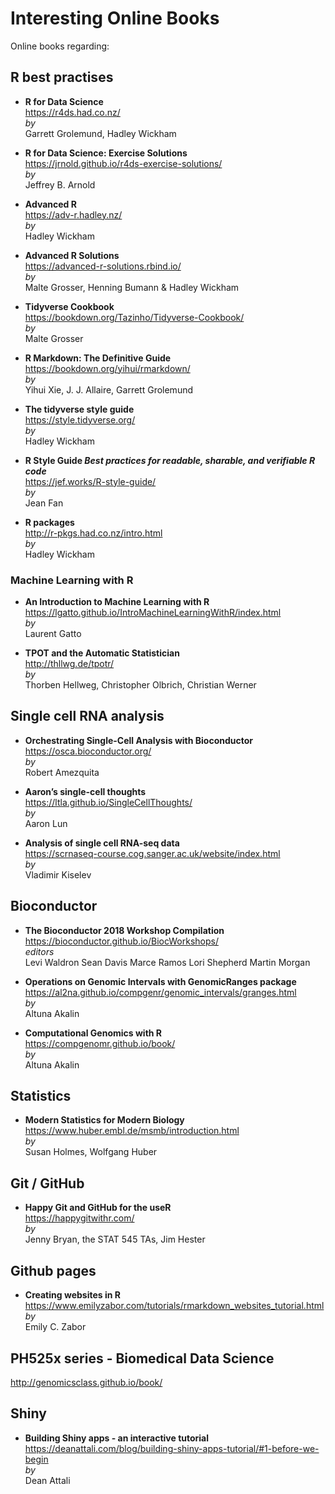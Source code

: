 # Interesting Online Books
Online books regarding: 

## R best practises

  
* __R for Data Science__   
https://r4ds.had.co.nz/  
_by_    
Garrett Grolemund, Hadley Wickham
  
* __R for Data Science: Exercise Solutions__    
https://jrnold.github.io/r4ds-exercise-solutions/    
_by_    
Jeffrey B. Arnold


* __Advanced R__  
https://adv-r.hadley.nz/  
_by_  
Hadley Wickham


* __Advanced R Solutions__    
https://advanced-r-solutions.rbind.io/  
_by_    
Malte Grosser, Henning Bumann & Hadley Wickham

 
* __Tidyverse Cookbook__    
https://bookdown.org/Tazinho/Tidyverse-Cookbook/  
_by_  
Malte Grosser

* __R Markdown: The Definitive Guide__  
https://bookdown.org/yihui/rmarkdown/  
_by_    
Yihui Xie, J. J. Allaire, Garrett Grolemund

* __The tidyverse style guide__  
https://style.tidyverse.org/  
_by_  
Hadley Wickham

* __R Style Guide _Best practices for readable, sharable, and verifiable R code___    
https://jef.works/R-style-guide/        
_by_  
Jean Fan

* __R packages__  
http://r-pkgs.had.co.nz/intro.html  
_by_  
Hadley Wickham

### Machine Learning with R
* __An Introduction to Machine Learning with R__  
https://lgatto.github.io/IntroMachineLearningWithR/index.html   
_by_  
Laurent Gatto

* __TPOT and the Automatic Statistician__  
http://thllwg.de/tpotr/    
_by_  
Thorben Hellweg, Christopher Olbrich, Christian Werner  

## Single cell RNA analysis

* __Orchestrating Single-Cell Analysis with Bioconductor__   
https://osca.bioconductor.org/  
_by_  
Robert Amezquita

* __Aaron’s single-cell thoughts__   
https://ltla.github.io/SingleCellThoughts/  
_by_  
Aaron Lun  

* __Analysis of single cell RNA-seq data__  
https://scrnaseq-course.cog.sanger.ac.uk/website/index.html    
_by_    
Vladimir Kiselev

## Bioconductor 

* __The Bioconductor 2018 Workshop Compilation__  
https://bioconductor.github.io/BiocWorkshops/   
_editors_  
Levi Waldron Sean Davis Marce Ramos Lori Shepherd Martin Morgan

* __Operations on Genomic Intervals with GenomicRanges package__   
https://al2na.github.io/compgenr/genomic_intervals/granges.html   
_by_    
Altuna Akalin   

* __Computational Genomics with R__  
https://compgenomr.github.io/book/  
_by_   
Altuna Akalin
## Statistics 

* __Modern Statistics for Modern Biology__  
https://www.huber.embl.de/msmb/introduction.html  
_by_  
Susan Holmes, Wolfgang Huber  

## Git / GitHub

* __Happy Git and GitHub for the useR__   
https://happygitwithr.com/  
_by_    
Jenny Bryan, the STAT 545 TAs, Jim Hester

## Github pages

* __Creating websites in R__  
https://www.emilyzabor.com/tutorials/rmarkdown_websites_tutorial.html  
_by_   
Emily C. Zabor  

## PH525x series - Biomedical Data Science 
http://genomicsclass.github.io/book/

## Shiny  
* __Building Shiny apps - an interactive tutorial__  
https://deanattali.com/blog/building-shiny-apps-tutorial/#1-before-we-begin  
_by_   
Dean Attali  
